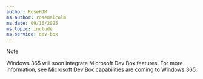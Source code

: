 ```yaml
---
author: RoseHJM
ms.author: rosemalcolm
ms.date: 09/16/2025
ms.topic: include
ms.service: dev-box
---
```


> [!NOTE]
> Windows 365 will soon integrate Microsoft Dev Box features. For more information, see [Microsoft Dev Box capabilities are coming to Windows 365](../dev-box-windows-365-announcement.md).
